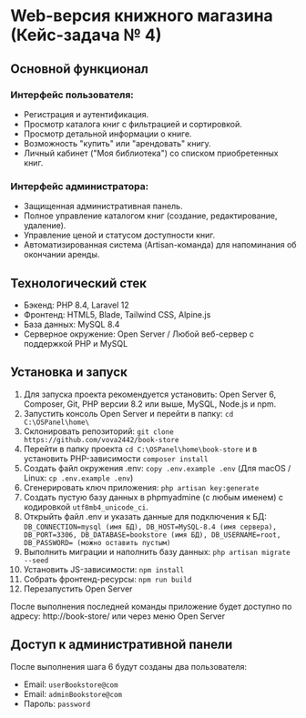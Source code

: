 # Web-версия книжного магазина (Кейс-задача № 4)

## Основной функционал

### Интерфейс пользователя:
- Регистрация и аутентификация.
- Просмотр каталога книг с фильтрацией и сортировкой.
- Просмотр детальной информации о книге.
- Возможность "купить" или "арендовать" книгу.
- Личный кабинет ("Моя библиотека") со списком приобретенных книг.
### Интерфейс администратора:
- Защищенная административная панель.
- Полное управление каталогом книг (создание, редактирование, удаление).
- Управление ценой и статусом доступности книг.
- Автоматизированная система (Artisan-команда) для напоминания об окончании аренды.

## Технологический стек

- Бэкенд: PHP 8.4, Laravel 12
- Фронтенд: HTML5, Blade, Tailwind CSS, Alpine.js
- База данных: MySQL 8.4
- Серверное окружение: Open Server / Любой веб-сервер с поддержкой PHP и MySQL

## Установка и запуск

1. Для запуска проекта рекомендуется установить: Open Server 6,  Composer, Git, PHP версии 8.2 или выше, MySQL, Node.js и npm.
2. Запустить консоль Open Server и перейти в папку: `cd C:\OSPanel\home\`
3. Склонировать репозиторий: `git clone https://github.com/vova2442/book-store`
4. Перейти в папку проекта `cd C:\OSPanel\home\book-store` и  в установить PHP-зависимости `composer install`
5. Создать файл окружения .env: `copy .env.example .env` (Для macOS / Linux: `cp .env.example .env`)
6. Сгенерировать ключ приложения: `php artisan key:generate`
7. Создать пустую базу данных в phpmyadmine (с любым именем) с кодировкой `utf8mb4_unicode_ci`.
8. Открыйть файл .env и указать данные для подключения к БД: `DB_CONNECTION=mysql (имя БД), DB_HOST=MySQL-8.4 (имя сервера), DB_PORT=3306, DB_DATABASE=bookstore (имя БД), DB_USERNAME=root, DB_PASSWORD= (можно оставить пустым)`
9. Выполнить миграции и наполнить базу данных: `php artisan migrate --seed`
10. Установить JS-зависимости: `npm install`
11. Собрать фронтенд-ресурсы: `npm run build`
12. Перезапустить Open Server

После выполнения последней команды приложение будет доступно по адресу: http://book-store/ или через меню Open Server

## Доступ к административной панели

После выполнения шага 6 будут созданы два пользователя:
- Email: `userBookstore@com`
- Email: `adminBookstore@com`
- Пароль: `password`


